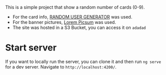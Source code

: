 This is a simple project that show a random number of cards (0-9).

- For the card info, [RANDOM USER GENERATOR](https://randomuser.me/) was used.
- For the banner pictures, [Lorem Picsum](https://picsum.photos/) was used.
- The site was hosted in a S3 Bucket, you can access it on `adadad`

# Start server

If you want to locally run the server, you can clone it and then run `ng serve` for a dev server. Navigate to `http://localhost:4200/`.

